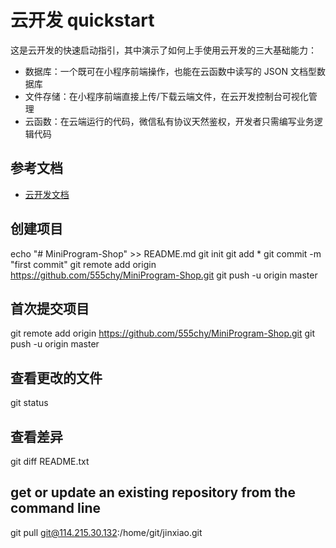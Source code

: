 # 云开发 quickstart

这是云开发的快速启动指引，其中演示了如何上手使用云开发的三大基础能力：

- 数据库：一个既可在小程序前端操作，也能在云函数中读写的 JSON 文档型数据库
- 文件存储：在小程序前端直接上传/下载云端文件，在云开发控制台可视化管理
- 云函数：在云端运行的代码，微信私有协议天然鉴权，开发者只需编写业务逻辑代码

## 参考文档

- [云开发文档](https://developers.weixin.qq.com/miniprogram/dev/wxcloud/basis/getting-started.html)

## 创建项目

echo "# MiniProgram-Shop" >> README.md
git init
git add *
git commit -m "first commit"
git remote add origin https://github.com/555chy/MiniProgram-Shop.git
git push -u origin master             

## 首次提交项目

git remote add origin https://github.com/555chy/MiniProgram-Shop.git
git push -u origin master

## 查看更改的文件

git status


## 查看差异

git diff README.txt


## get or update an existing repository from the command line
git pull git@114.215.30.132:/home/git/jinxiao.git

